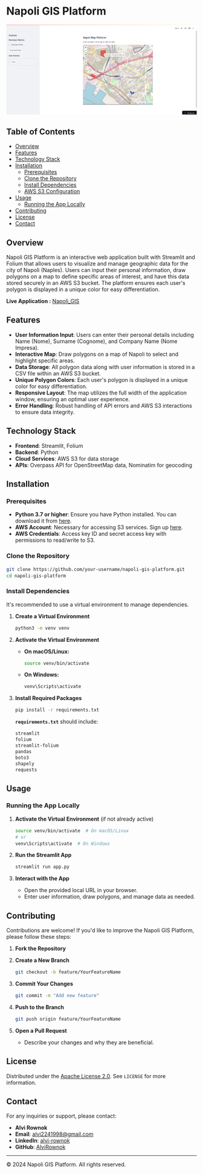 # Napoli GIS Platform

![Napoli GIS Banner](napoligis_ui.png)

## Table of Contents

- [Overview](#overview)
- [Features](#features)
- [Technology Stack](#technology-stack)
- [Installation](#installation)
  - [Prerequisites](#prerequisites)
  - [Clone the Repository](#clone-the-repository)
  - [Install Dependencies](#install-dependencies)
  - [AWS S3 Configuration](#aws-s3-configuration)
- [Usage](#usage)
  - [Running the App Locally](#running-the-app-locally)
- [Contributing](#contributing)
- [License](#license)
- [Contact](#contact)

## Overview

Napoli GIS Platform is an interactive web application built with Streamlit and Folium that allows users to visualize and manage geographic data for the city of Napoli (Naples). Users can input their personal information, draw polygons on a map to define specific areas of interest, and have this data stored securely in an AWS S3 bucket. The platform ensures each user's polygon is displayed in a unique color for easy differentiation.

**Live Application :** [Napoli_GIS](https://napoli-gis.streamlit.app/)

## Features

- **User Information Input**: Users can enter their personal details including Name (Nome), Surname (Cognome), and Company Name (Nome Impresa).
- **Interactive Map**: Draw polygons on a map of Napoli to select and highlight specific areas.
- **Data Storage**: All polygon data along with user information is stored in a CSV file within an AWS S3 bucket.
- **Unique Polygon Colors**: Each user's polygon is displayed in a unique color for easy differentiation.
- **Responsive Layout**: The map utilizes the full width of the application window, ensuring an optimal user experience.
- **Error Handling**: Robust handling of API errors and AWS S3 interactions to ensure data integrity.

## Technology Stack

- **Frontend**: Streamlit, Folium
- **Backend**: Python
- **Cloud Services**: AWS S3 for data storage
- **APIs**: Overpass API for OpenStreetMap data, Nominatim for geocoding

## Installation

### Prerequisites

- **Python 3.7 or higher**: Ensure you have Python installed. You can download it from [here](https://www.python.org/downloads/).
- **AWS Account**: Necessary for accessing S3 services. Sign up [here](https://aws.amazon.com/).
- **AWS Credentials**: Access key ID and secret access key with permissions to read/write to S3.

### Clone the Repository

```bash
git clone https://github.com/your-username/napoli-gis-platform.git
cd napoli-gis-platform
```

### Install Dependencies

It's recommended to use a virtual environment to manage dependencies.

1. **Create a Virtual Environment**

   ```bash
   python3 -m venv venv
   ```

2. **Activate the Virtual Environment**

   - **On macOS/Linux:**

     ```bash
     source venv/bin/activate
     ```

   - **On Windows:**

     ```bash
     venv\Scripts\activate
     ```

3. **Install Required Packages**

   ```bash
   pip install -r requirements.txt
   ```

   **`requirements.txt`** should include:

   ```plaintext
   streamlit
   folium
   streamlit-folium
   pandas
   boto3
   shapely
   requests
   ```

## Usage

### Running the App Locally

1. **Activate the Virtual Environment** (if not already active)

   ```bash
   source venv/bin/activate  # On macOS/Linux
   # or
   venv\Scripts\activate  # On Windows
   ```

2. **Run the Streamlit App**

   ```bash
   streamlit run app.py
   ```

3. **Interact with the App**

   - Open the provided local URL in your browser.
   - Enter user information, draw polygons, and manage data as needed.

## Contributing

Contributions are welcome! If you'd like to improve the Napoli GIS Platform, please follow these steps:

1. **Fork the Repository**

2. **Create a New Branch**

   ```bash
   git checkout -b feature/YourFeatureName
   ```

3. **Commit Your Changes**

   ```bash
   git commit -m "Add new feature"
   ```

4. **Push to the Branch**

   ```bash
   git push origin feature/YourFeatureName
   ```

5. **Open a Pull Request**

   - Describe your changes and why they are beneficial.

## License

Distributed under the [Apache License 2.0](LICENSE). See `LICENSE` for more information.

## Contact

For any inquiries or support, please contact:

- **Alvi Rownok**
- **Email**: alvi2241998@gmail.com
- **LinkedIn**: [alvi-rownok](https://www.linkedin.com/in/alvi-rownok/)
- **GitHub**: [AlviRownok](https://github.com/AlviRownok)

---

© 2024 Napoli GIS Platform. All rights reserved.

